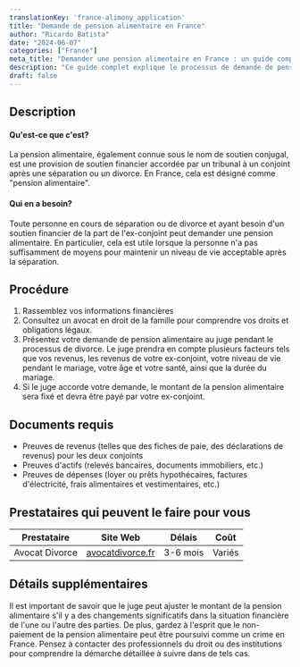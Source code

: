 ```yaml
---
translationKey: 'france-alimony_application'
title: "Demande de pension alimentaire en France"
author: "Ricardo Batista"
date: "2024-06-07"
categories: ["France"]
meta_title: "Demander une pension alimentaire en France : un guide complet"
description: "Ce guide complet explique le processus de demande de pension alimentaire en France"
draft: false
---
```


## Description

#### Qu'est-ce que c'est?
La pension alimentaire, également connue sous le nom de soutien conjugal, est une provision de soutien financier accordée par un tribunal à un conjoint après une séparation ou un divorce. En France, cela est désigné comme "pension alimentaire".

#### Qui en a besoin?
Toute personne en cours de séparation ou de divorce et ayant besoin d'un soutien financier de la part de l'ex-conjoint peut demander une pension alimentaire. En particulier, cela est utile lorsque la personne n'a pas suffisamment de moyens pour maintenir un niveau de vie acceptable après la séparation.

## Procédure

1. Rassemblez vos informations financières
2. Consultez un avocat en droit de la famille pour comprendre vos droits et obligations légaux.
3. Présentez votre demande de pension alimentaire au juge pendant le processus de divorce. Le juge prendra en compte plusieurs facteurs tels que vos revenus, les revenus de votre ex-conjoint, votre niveau de vie pendant le mariage, votre âge et votre santé, ainsi que la durée du mariage.
4. Si le juge accorde votre demande, le montant de la pension alimentaire sera fixé et devra être payé par votre ex-conjoint.

## Documents requis

- Preuves de revenus (telles que des fiches de paie, des déclarations de revenus) pour les deux conjoints
- Preuves d'actifs (relevés bancaires, documents immobiliers, etc.)
- Preuves de dépenses (loyer ou prêts hypothécaires, factures d'électricité, frais alimentaires et vestimentaires, etc.)

## Prestataires qui peuvent le faire pour vous

| Prestataire     |     Site Web     |     Délais    |       Coût      |
| --------------- | --------------- |  :-------------: | :-------------: |
| Avocat Divorce  |  [avocatdivorce.fr](https://www.avocatdivorce.fr/)     |      3-6 mois      |    Variés        |

## Détails supplémentaires
Il est important de savoir que le juge peut ajuster le montant de la pension alimentaire s'il y a des changements significatifs dans la situation financière de l'une ou l'autre des parties. De plus, gardez à l'esprit que le non-paiement de la pension alimentaire peut être poursuivi comme un crime en France. Pensez à contacter des professionnels du droit ou des institutions pour comprendre la démarche détaillée à suivre dans de tels cas.